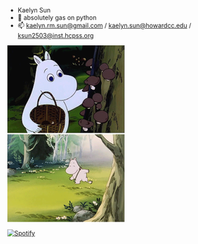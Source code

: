 - Kaelyn Sun 
- 🌱 absolutely gas on python
- 📫 kaelyn.rm.sun@gmail.com / kaelyn.sun@howardcc.edu / ksun2503@inst.hcpss.org


<img alt="Moomin" height="200" src="images/moomin.gif">
<img alt="Moomin2" height="200" src="images/moomin2.gif">

[![Spotify](https://ugophwznkluguzb5t4bw1x0vs.vercel.app/api/spotify)](https://open.spotify.com/user/ugophwznkluguzb5t4bw1x0vs)



